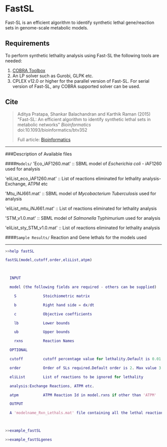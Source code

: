 # FastSL
Fast-SL is an efficient algorithm to identify synthetic lethal gene/reaction sets in  genome-scale metabolic models.

## Requirements
To perform synthetic lethality analysis using Fast-SL the following tools are needed:
1. [COBRA Toolbox](http://opencobra.github.io/cobratoolbox/)
2. An LP solver such as Gurobi, GLPK etc.
3. CPLEX v12.0 or higher for the parallel version of Fast-SL. For serial version of Fast-SL, any COBRA supported solver can be used.

## Cite
>Aditya Pratapa, Shankar Balachandran and Karthik Raman (2015) "Fast-SL: An efficient algorithm to identify synthetic lethal sets in metabolic networks" _Bioinformatics_ doi:10.1093/bioinformatics/btv352
>
>Full article: [Bioinformatics](http://bioinformatics.oxfordjournals.org/content/early/2015/06/16/bioinformatics.btv352.short)

__________________________________________________________________________

###Description of Available files

####`Models/`
'Eco_iAF1260.mat' :: SBML model of *Escherichia coli* - *i*AF1260 used for analysis 

'eliList_eco_iAF1260.mat' :: List of reactions eliminated for lethality analysis- Exchange, ATPM etc

'Mtu_iNJ661.mat' :: SBML model of *Mycobacterium Tuberculosis* used for analysis 

'eliList_mtu_iNJ661.mat' :: List of reactions eliminated for lethality analysis

'STM_v1.0.mat' :: SBML model of *Salmonella* Typhimurium used for analysis 

'eliList_sty_STM_v1.0.mat' :: List of reactions eliminated for lethality analysis

####`Sample Results/`
Reaction and Gene lethals for the models used

__________________________________________________________________________

```Matlab
>>help fastSL

fastSL(model,cutoff,order,eliList,atpm) 

  

  INPUT

  model (the following fields are required - others can be supplied)       

    S            Stoichiometric matrix

    b            Right hand side = dx/dt

    c            Objective coefficients

    lb           Lower bounds

    ub           Upper bounds

    rxns         Reaction Names

  OPTIONAL

  cutoff         cutoff percentage value for lethality.Default is 0.01.

  order          Order of SLs required.Default order is 2. Max value 3.

  eliList        List of reactions to be ignored for lethality

  analysis:Exchange Reactions, ATPM etc.

  atpm           ATPM Reaction Id in model.rxns if other than 'ATPM'

  OUTPUT

  A 'modelname_Rxn_Lethals.mat' file containing all the lethal reaction sets of the order specified



>>example_fastSL

>>example_fastSLgenes
```
